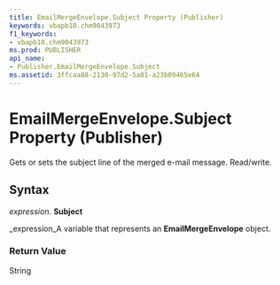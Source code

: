 ```yaml
---
title: EmailMergeEnvelope.Subject Property (Publisher)
keywords: vbapb10.chm9043973
f1_keywords:
- vbapb10.chm9043973
ms.prod: PUBLISHER
api_name:
- Publisher.EmailMergeEnvelope.Subject
ms.assetid: 3ffcaa88-2130-97d2-5a01-a23b09465e64
---
```



# EmailMergeEnvelope.Subject Property (Publisher)

Gets or sets the subject line of the merged e-mail message. Read/write.


## Syntax

 _expression_. **Subject**

 _expression_A variable that represents an  **EmailMergeEnvelope** object.


### Return Value

String


